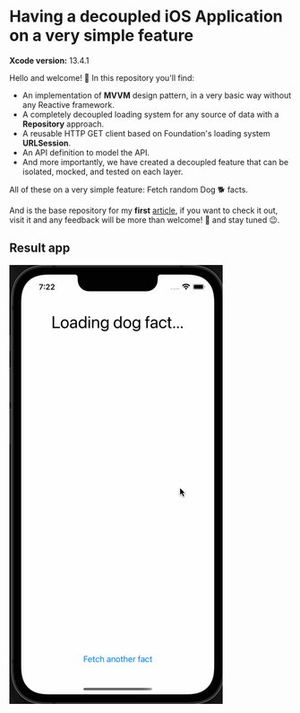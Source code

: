 # Having a decoupled iOS Application on a very simple feature

**Xcode version:** 13.4.1

Hello and welcome! 👋 In this repository you'll find:

- An implementation of **MVVM** design pattern, in a very basic way without any Reactive framework.
- A completely decoupled loading system for any source of data with a **Repository** approach.
- A reusable HTTP GET client based on Foundation's loading system **URLSession**.
- An API definition to model the API.
- And more importantly, we have created a decoupled feature that can be isolated, mocked, and tested on each layer.

All of these on a very simple feature: Fetch random Dog 🐕 facts.

And is the base repository for my **first** [article](@medium_article_url), if you want to check it out, visit it and any feedback will be more than welcome! 🙌 and stay tuned 😉.

## Result app

![Dog facts app](./gif/DOG_FACTS.gif)